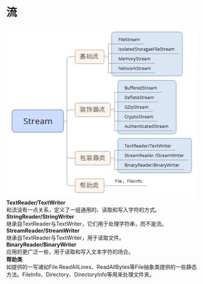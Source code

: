 # 流
![](Resources/stream_1.png)
**TextReader/TextWriter**  
和流没有一点关系，定义了一组通用的、读取和写入字符的方式。  
**StringReader/StringWriter**    
继承自TextReader与TextWriter，它们用于处理字符串，而不是流。  
**StreamReader/StreamWriter**  
继承自TextReader与TextWriter，用于读取文件。  
**BinaryReader/BinaryWriter**  
应用的更广泛一些，用于读取和写入文本字符的场合。  
**帮助类**  
如提供的一写诸如File.ReadAllLines、ReadAllBytes等File抽象类提供的一些静态方法。FileInfo、Directory、DirectoryInfo等用来处理文件夹。
